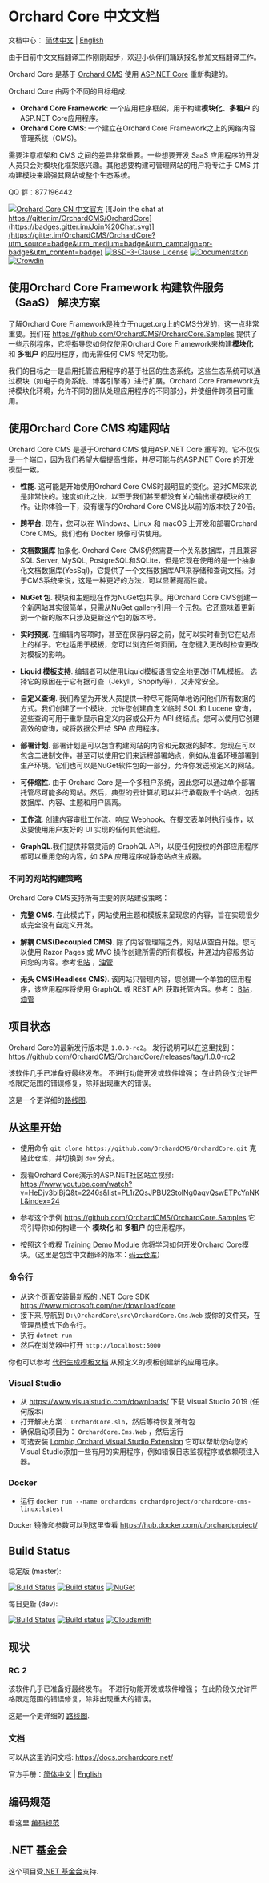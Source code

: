# Orchard Core 中文文档

文档中心： [简体中文](https://docs.orchardcore.net/zh_CN/dev/) | [English](https://docs.orchardcore.net/en/dev/)

由于目前中文文档翻译工作刚刚起步，欢迎小伙伴们踊跃报名参加文档翻译工作。


Orchard Core 是基于 [Orchard CMS](https://github.com/OrchardCMS/Orchard) 使用 [ASP.NET Core](https://docs.microsoft.com/aspnet/core/) 重新构建的。

Orchard Core 由两个不同的目标组成:

- **Orchard Core Framework**: 一个应用程序框架，用于构建**模块化**、**多租户** 的ASP.NET Core应用程序。
- **Orchard Core CMS**: 一个建立在Orchard Core Framework之上的网络内容管理系统（CMS)。

需要注意框架和 CMS 之间的差异非常重要。一些想要开发 SaaS 应用程序的开发人员只会对模块化框架感兴趣。其他想要构建可管理网站的用户将专注于 CMS 并构建模块来增强其网站或整个生态系统。

QQ 群：877196442

<a target="_blank" href="//shang.qq.com/wpa/qunwpa?idkey=48721591a71ee7586316604a7a4ee99d26fd977c6120370a06585085a5936f62"><img border="0" src="//pub.idqqimg.com/wpa/images/group.png" alt="Orchard Core CN 中文官方" title="Orchard Core CN 中文官方"></a>
[![Join the chat at https://gitter.im/OrchardCMS/OrchardCore](https://badges.gitter.im/Join%20Chat.svg)](https://gitter.im/OrchardCMS/OrchardCore?utm_source=badge&utm_medium=badge&utm_campaign=pr-badge&utm_content=badge)
[![BSD-3-Clause License](https://img.shields.io/badge/license-BSD--3--Clause-blue.svg)](https://github.com/OrchardCMS/OrchardCore/blob/master/LICENSE)
[![Documentation](https://readthedocs.org/projects/orchardcore/badge/)](https://docs.orchardcore.net/)
[![Crowdin](https://badges.crowdin.net/orchard-core/localized.svg)](https://crowdin.com/project/orchard-core)

## 使用Orchard Core Framework 构建软件服务 （SaaS） 解决方案 

了解Orchard Core Framework是独立于nuget.org上的CMS分发的，这一点非常重要。我们在 <https://github.com/OrchardCMS/OrchardCore.Samples> 提供了一些示例程序，它将指导您如何仅使用Orchard Core Framework来构建**模块化** 和 **多租户** 的应用程序，而无需任何 CMS 特定功能。

我们的目标之一是启用托管应用程序的基于社区的生态系统，这些生态系统可以通过模块（如电子商务系统、博客引擎等）进行扩展。Orchard Core Framework支持模块化环境，允许不同的团队处理应用程序的不同部分，并使组件跨项目可重用。

## 使用Orchard Core CMS 构建网站 

Orchard Core CMS 是基于Orchard CMS 使用ASP.NET Core 重写的。它不仅仅是一个端口，因为我们希望大幅提高性能，并尽可能与的ASP.NET Core 的开发模型一致。

- **性能**. 这可能是开始使用Orchard Core CMS时最明显的变化。这对CMS来说是非常快的。速度如此之快，以至于我们甚至都没有关心输出缓存模块的工作。让你体验一下，没有缓存的Orchard Core CMS比以前的版本快了20倍。

- **跨平台**. 现在，您可以在 Windows、Linux 和 macOS 上开发和部署Orchard Core CMS。我们也有 Docker 映像可供使用。

- **文档数据库** 抽象化. Orchard Core CMS仍然需要一个关系数据库，并且兼容SQL Server, MySQL, PostgreSQL和SQLite，但是它现在使用的是一个抽象化文档数据库(YesSql)，它提供了一个文档数据库API来存储和查询文档。对于CMS系统来说，这是一种更好的方法，可以显著提高性能。

- **NuGet 包**. 模块和主题现在作为NuGet包共享。用Orchard Core CMS创建一个新网站其实很简单，只需从NuGet gallery引用一个元包。它还意味着更新到一个新的版本只涉及更新这个包的版本号。

- **实时预览**. 在编辑内容项时，甚至在保存内容之前，就可以实时看到它在站点上的样子。它也适用于模板，您可以浏览任何页面，在您键入更改时检查更改对模板的影响。

- **Liquid 模板支持**. 编辑者可以使用Liquid模板语言安全地更改HTML模板。 选择它的原因在于它有据可查（Jekyll，Shopify等），又非常安全。

- **自定义查询**. 我们希望为开发人员提供一种尽可能简单地访问他们所有数据的方式。我们创建了一个模块，允许您创建自定义临时 SQL 和 Lucene 查询，这些查询可用于重新显示自定义内容或公开为 API 终结点。您可以使用它创建高效的查询，或将数据公开给 SPA 应用程序。

- **部署计划**. 部署计划是可以包含构建网站的内容和元数据的脚本。您现在可以包含二进制文件，甚至可以使用它们来远程部署站点，例如从准备环境部署到生产环境。它们也可以是NuGet软件包的一部分，允许你发送预定义的网站。

- **可伸缩性**. 由于 Orchard Core 是一个多租户系统，因此您可以通过单个部署托管尽可能多的网站。然后，典型的云计算机可以并行承载数千个站点，包括数据库、内容、主题和用户隔离。

- **工作流**. 创建内容审批工作流、响应 Webhook、在提交表单时执行操作，以及要使用用户友好的 UI 实现的任何其他流程。

- **GraphQL**.我们提供非常灵活的 GraphQL API，以便任何授权的外部应用程序都可以重用您的内容，如 SPA 应用程序或静态站点生成器。

### 不同的网站构建策略

Orchard Core CMS支持所有主要的网站建设策略：

- **完整 CMS**. 在此模式下，网站使用主题和模板来呈现您的内容，旨在实现很少或完全没有自定义开发。

- **解耦 CMS(Decoupled CMS)**. 除了内容管理端之外，网站从空白开始。您可以使用 Razor Pages 或 MVC 操作创建所需的所有模板，并通过内容服务访问您的内容。参考:[B站](https://www.bilibili.com/video/BV1nE411M7FV?from=search&seid=808810272737390403)  ，[油管](https://www.youtube.com/watch?v=yWpz8p-oaKg)

- **无头 CMS(Headless CMS)**. 该网站只管理内容，您创建一个单独的应用程序，该应用程序将使用 GraphQL 或 REST API 获取托管内容。参考： [B站](https://www.bilibili.com/video/BV15E411s7kz?from=search&seid=16124424122784013302)，[油管](https://www.youtube.com/watch?v=4o9zG17cfa0)

## 项目状态

Orchard Core的最新发行版本是 `1.0.0-rc2`。
发行说明可以在这里找到： <https://github.com/OrchardCMS/OrchardCore/releases/tag/1.0.0-rc2>

该软件几乎已准备好最终发布。 不进行功能开发或软件增强； 在此阶段仅允许严格限定范围的错误修复，除非出现重大的错误。

这是一个更详细的[路线图](https://github.com/OrchardCMS/OrchardCore/wiki/Roadmap).

## 从这里开始

- 使用命令 `git clone https://github.com/OrchardCMS/OrchardCore.git` 克隆此仓库，并切换到 `dev` 分支。

- 观看Orchard Core演示的ASP.NET社区站立视频: <https://www.youtube.com/watch?v=HeDjv3blBjQ&t=2246s&list=PL1rZQsJPBU2StolNg0aqvQswETPcYnNKL&index=24>

- 参考这个示例 <https://github.com/OrchardCMS/OrchardCore.Samples> 它将引导你如何构建一个 **模块化** 和 **多租户** 的应用程序。

- 按照这个教程 [Training Demo Module](https://github.com/Lombiq/Orchard-Training-Demo-Module) 你将学习如何开发Orchard Core模块。（这里是包含中文翻译的版本：[码云仓库](https://gitee.com/hyzx86/Orchard-Training-Demo-Module/)）

### 命令行

- 从这个页面安装最新版的 .NET Core SDK  <https://www.microsoft.com/net/download/core>
- 接下来,导航到 `D:\OrchardCore\src\OrchardCore.Cms.Web` 或你的文件夹，在管理员模式下命令行。
- 执行 `dotnet run`
- 然后在浏览器中打开 `http://localhost:5000` 

你也可以参考 [代码生成模板文档](docs/getting-started/templates/README.md) 从预定义的模板创建新的应用程序。

### Visual Studio

- 从 https://www.visualstudio.com/downloads/ 下载 Visual Studio 2019 (任何版本) 
- 打开解决方案： `OrchardCore.sln`，然后等待恢复所有包
- 确保启动项目为： `OrchardCore.Cms.Web` ，然后运行
- 可选安装 [Lombiq Orchard Visual Studio Extension](https://marketplace.visualstudio.com/items?itemName=LombiqVisualStudioExtension.LombiqOrchardVisualStudioExtension) 它可以帮助您向您的Visual Studio添加一些有用的实用程序，例如错误日志监视程序或依赖项注入器。

### Docker

- 运行 `docker run --name orchardcms orchardproject/orchardcore-cms-linux:latest`

Docker 镜像和参数可以到这里查看 <https://hub.docker.com/u/orchardproject/> 

## Build Status

稳定版 (master): 

[![Build Status](https://api.travis-ci.org/OrchardCMS/OrchardCore.svg?branch=master)](https://travis-ci.org/OrchardCMS/OrchardCore/branches)
[![Build status](https://img.shields.io/appveyor/ci/alexbocharov/orchardcore/master.svg?label=appveyor&style=flat-square)](https://ci.appveyor.com/project/alexbocharov/orchardcore/branch/master)
[![NuGet](https://img.shields.io/nuget/v/OrchardCore.Application.Cms.Targets.svg)](https://www.nuget.org/packages/OrchardCore.Application.Cms.Targets)

每日更新 (dev): 

[![Build Status](https://api.travis-ci.org/OrchardCMS/OrchardCore.svg?branch=dev)](https://travis-ci.org/OrchardCMS/OrchardCore/branches)
[![Build status](https://img.shields.io/appveyor/ci/alexbocharov/orchardcore/dev.svg?label=appveyor&style=flat-square)](https://ci.appveyor.com/project/alexbocharov/orchardcore/branch/dev)
[![Cloudsmith](https://api-prd.cloudsmith.io/badges/version/orchardcore/preview/nuget/OrchardCore.Application.Cms.Targets/latest/x/?render=true&badge_token=gAAAAABey9hKFD_C-ZIpLvayS3HDsIjIorQluDs53KjIdlxoDz6Ntt1TzvMNJp7a_UWvQbsfN5nS7_0IbxCyqHZsjhmZP6cBkKforo-NqwrH5-E6QCrJ3D8%3D)](https://cloudsmith.io/~orchardcore/repos/preview/packages/detail/nuget/OrchardCore.Application.Cms.Targets/latest/)

## 现状

### RC 2

该软件几乎已准备好最终发布。 不进行功能开发或软件增强； 在此阶段仅允许严格限定范围的错误修复，除非出现重大的错误。

这是一个更详细的 [路线图](https://github.com/OrchardCMS/OrchardCore/wiki/Roadmap).

### 文档

可以从这里访问文档: <https://docs.orchardcore.net/>

官方手册：[简体中文](https://docs.orchardcore.net/zh_CN/dev/) | [English](https://docs.orchardcore.net/en/dev/)

## 编码规范

看这里 [编码规范](./CODE-OF-CONDUCT.md)

## .NET 基金会

这个项目受[.NET 基金会](http://www.dotnetfoundation.org)支持.
